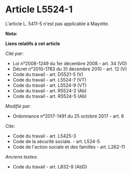 # Article L5524-1

L'article L. 5411-5 n'est pas applicable à Mayotte.

**Nota:**



**Liens relatifs à cet article**

_Cité par_:

  - Loi n°2008-1249 du 1er décembre 2008 - art. 34 (VD)
  - Décret n°2010-1783 du 31 décembre 2010 - art. 12 (V)
  - Code du travail - art. D5521-5 (V)
  - Code du travail - art. L5524-7 (VT)
  - Code du travail - art. L5524-9 (VT)
  - Code du travail - art. R5524-2 (Ab)
  - Code du travail - art. R5524-5 (Ab)

_Modifié par_:

  - Ordonnance n°2017-1491 du 25 octobre 2017 - art. 6

_Cite_:

  - Code du travail - art. L5425-3
  - Code de la sécurité sociale. - art. L524-5
  - Code de l'action sociale et des familles - art. L262-11

_Anciens textes_:

  - Code du travail - art. L832-9 (AbD)
